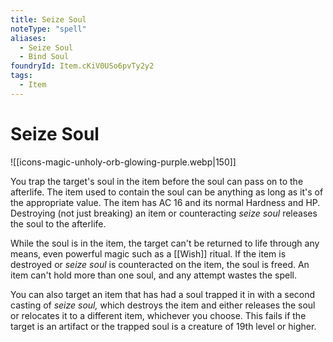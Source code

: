 ```yaml
---
title: Seize Soul
noteType: "spell"
aliases:
  - Seize Soul
  - Bind Soul
foundryId: Item.cKiV0USo6pvTy2y2
tags:
  - Item
---
```


# Seize Soul
![[icons-magic-unholy-orb-glowing-purple.webp|150]]

You trap the target's soul in the item before the soul can pass on to the afterlife. The item used to contain the soul can be anything as long as it's of the appropriate value. The item has AC 16 and its normal Hardness and HP. Destroying (not just breaking) an item or counteracting _seize soul_ releases the soul to the afterlife.

While the soul is in the item, the target can't be returned to life through any means, even powerful magic such as a [[Wish]] ritual. If the item is destroyed or _seize soul_ is counteracted on the item, the soul is freed. An item can't hold more than one soul, and any attempt wastes the spell.

You can also target an item that has had a soul trapped it in with a second casting of _seize soul,_ which destroys the item and either releases the soul or relocates it to a different item, whichever you choose. This fails if the target is an artifact or the trapped soul is a creature of 19th level or higher.
